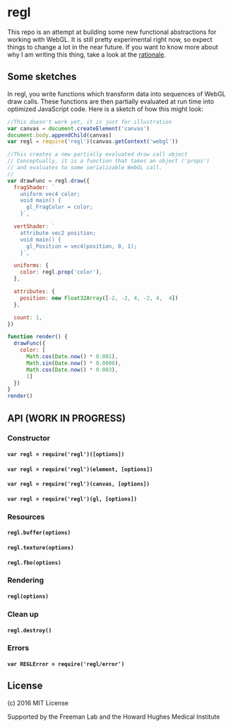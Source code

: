 # regl

This repo is an attempt at building some new functional abstractions for working with WebGL.  It is still pretty experimental right now, so expect things to change a lot in the near future.  If you want to know more about why I am writing this thing, take a look at the [rationale](RATIONALE.md).

## Some sketches

In regl, you write functions which transform data into sequences of WebGL draw calls.  These functions are then partially evaluated at run time into optimized JavaScript code.  Here is a sketch of how this might look:

```JavaScript
//This doesn't work yet, it is just for illustration
var canvas = document.createElement('canvas')
document.body.appendChild(canvas)
var regl = require('regl')(canvas.getContext('webgl'))

//This creates a new partially evaluated draw call object
// Conceptually, it is a function that takes an object ('props')
// and evaluates to some serializable WebGL call.
//
var drawFunc = regl.draw({
  fragShader: `
    uniform vec4 color;
    void main() {
      gl_FragColor = color;
    }`,

  vertShader: `
    attribute vec2 position;
    void main() {
      gl_Position = vec4(position, 0, 1);
    }`,

  uniforms: {
    color: regl.prop('color'),
  },

  attributes: {
    position: new Float32Array([-2, -2, 4, -2, 4,  4])
  },

  count: 1,
})

function render() {  
  drawFunc({
    color: [
      Math.cos(Date.now() * 0.001),
      Math.sin(Date.now() * 0.0008),
      Math.cos(Date.now() * 0.003),
      1]
  })
}
render()
```


## API (WORK IN PROGRESS)

### Constructor

#### `var regl = require('regl')([options])`

#### `var regl = require('regl')(element, [options])`

#### `var regl = require('regl')(canvas, [options])`

#### `var regl = require('regl')(gl, [options])`

### Resources

#### `regl.buffer(options)`

#### `regl.texture(options)`

#### `regl.fbo(options)`

### Rendering

#### `regl(options)`

### Clean up

#### `regl.destroy()`

### Errors

#### `var REGLError = require('regl/error')`

## License
(c) 2016 MIT License

Supported by the Freeman Lab and the Howard Hughes Medical Institute
